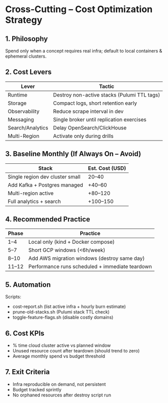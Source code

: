 # Cross-Cutting – Cost Optimization Strategy

## 1. Philosophy
Spend only when a concept requires real infra; default to local containers & ephemeral clusters.

## 2. Cost Levers
| Lever | Tactic |
|-------|--------|
| Runtime | Destroy non-active stacks (Pulumi TTL tags) |
| Storage | Compact logs, short retention early |
| Observability | Reduce scrape interval in dev |
| Messaging | Single broker until replication exercises |
| Search/Analytics | Delay OpenSearch/ClickHouse |
| Multi-Region | Activate only during drills |

## 3. Baseline Monthly (If Always On – Avoid)
| Stack | Est. Cost (USD) |
|-------|-----------------|
| Single region dev cluster small | 20–40 |
| Add Kafka + Postgres managed | +40–60 |
| Multi-region active | +80–120 |
| Full analytics + search | +100–150 |

## 4. Recommended Practice
| Phase | Practice |
|-------|---------|
| 1–4 | Local only (kind + Docker compose) |
| 5–7 | Short GCP windows (<6h/week) |
| 8–10 | Add AWS migration windows (destroy same day) |
| 11–12 | Performance runs scheduled + immediate teardown |

## 5. Automation
Scripts:
- cost-report.sh (list active infra + hourly burn estimate)
- prune-old-stacks.sh (Pulumi stack TTL check)
- toggle-feature-flags.sh (disable costly domains)

## 6. Cost KPIs
- % time cloud cluster active vs planned window
- Unused resource count after teardown (should trend to zero)
- Average monthly spend vs budget threshold

## 7. Exit Criteria
- Infra reproducible on demand, not persistent
- Budget tracked sprintly
- No orphaned resources after destroy script run
